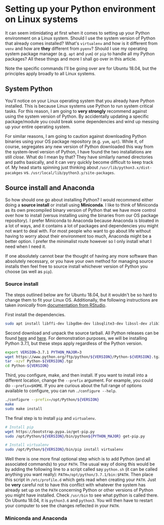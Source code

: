 # Setting up your Python environment on Linux systems

It can seem intimidating at first when it comes to setting up your Python environment on a Linux system. Should I use the system version of Python that already comes installed? What's `virtualenv` and how is it different from `venv` and how are **they** different from `pyenv`? Should I use my operating system package manager (e.g. `apt` and `yum`) or `pip` to handle all my Python packages? All these things and more I shall go over in this article.

Note the specific commands I'll be going over are for Ubuntu 18.04, but the principles apply broadly to all Linux systems.

## System Python

You'll notice on your Linux operating system that you already have Python installed. This is because Linux systems use Python to run system critical tasks. For this reason, I am going to **very strongly** recommend against using the system version of Python. By accidentally updating a specific package/module you could break some dependencies and wind up messing up your entire operating system.

For similar reasons, I am going to caution against downloading Python binaries using your OS package repository (e.g. `yum`, `apt`). While it, of course, segregates any new version of Python downloaded this way from the system-level version of Python, I have found the two installations are still *close*. What do I mean by that? They have similarly named directories and paths basically, and it can very quickly become difficult to keep track of. My head starts spinning just thinking about `/usr/lib/python3.x/dist-pacakges` vs. `/usr/local/lib/python3.y/site-packages`.

## Source install and Anaconda

So how should one go about installing Python? I would recommend either doing a **source install** or install using **Miniconda**. I like to think of Miniconda as its own precompiled binary version of Python that we have more control over how to install (versus installing using the binaries from our OS package repository). I prefer Miniconda to Anaconda because Anaconda is bloated in a lot of ways, and it contains a lot of packages and dependencies you might not want to deal with. For most people who want to go about life without having to worry about their environment too much, Anaconda might be a better option. I prefer the minimalist route however so I only install what I need when I need it.

If one absolutely cannot bear the thought of having any more software than absolutely necessary, or you have your own method for managing source installs then feel free to source install whichever version of Python you choose (as well as `pip`).

### Source install

The steps outlined below are for Ubuntu 18.04, but it wouldn't be so hard to change them to fit your Linux OS. Additionally, the following instructions are taken *ironically* from [documentation from RStudio](https://docs.rstudio.com/connect/admin/python.html#python-install).

First install the dependencies.

```bash
sudo apt install libffi-dev libgdbm-dev libsqlite3-dev libssl-dev zlib1g-dev
```

Second download and unpack the source tarball. All Python releases can be found [here](https://www.python.org/ftp/python/) and [here](https://www.python.org/downloads/). For demonstration purposes, we will be installing Python 3.7.1, but these steps apply regardless of the Python version.

```bash
export VERSION=3.7.1 PYTHON_MAJOR=3
wget https://www.python.org/ftp/python/${VERSION}/Python-${VERSION}.tgz
tar -xzvf Python-${VERSION}.tgz
cd Python-${VERSION}
```

Third, you configure, make, and then install. If you want to install into a different location, change the `--prefix` argument. For example, you could do `--prefix=$HOME`. If you are curious about the full range of options available to configure, you can run `./configure --help`.

```bash
./configure --prefix=/opt/Python/${VERSION}
make
sudo make install
```

The final step is to install `pip` and `virtualenv`.

```bash
# Install pip
wget https://bootstrap.pypa.io/get-pip.py
sudo /opt/Python/${VERSION}/bin/python${PYTHON_MAJOR} get-pip.py

# Install virtualenv
sudo /opt/Python/${VERSION}/bin/pip install virtualenv
```

Well there is one more final optional step which is to add Python (and all associated commands) to your `PATH`. The usual way of doing this would be by adding the following line to a script called say `python.sh` (it can be called anything you want really): `PATH=/opt/python/3.7.1/bin:$PATH`. Then place this script in `/etc/profile.d` which gets read when creating your `PATH`. Just be **very** careful not to have this conflict with whatever the system has already set up on the `PATH` concerning Python or other versions of Python you might have installed. Check `/usr/bin` to see what python is called there. On Ubuntu 18.04, it is `python3.6` and `python3`. You will then have to restart your computer to see the changes reflected in your `PATH`.

### Miniconda and Anaconda